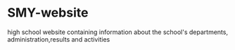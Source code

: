 # SMY-website
high school website containing information about the school's departments, administration,results and activities
